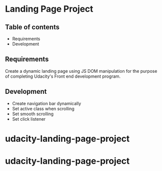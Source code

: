 # Landing Page Project

## Table of contents

- Requirements
- Development


## Requirements
Create a dynamic landing page using JS DOM manipulation for the purpose of completing Udacity's Front end development program.
## Development

- Create navigation bar dynamically
- Set active class when scrolling
- Set smooth scrolling
- Set click listener


# udacity-landing-page-project
# udacity-landing-page-project
